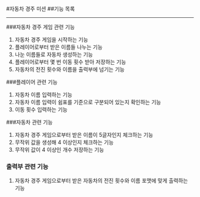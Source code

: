 #자동차 경주 미션 
##기능 목록

---


###자동차 경주 게임 관련 기능


1. 자동차 경주 게임을 시작하는 기능
2. 플레이어로부터 받은 이름들 나누는 기능
3. 나눈 이름들로 자동차 생성하는 기능
4. 플레이어로부터 몇 번 이동 횟수 받아 저장하는 기능
5. 자동차의 전진 횟수와 이름을 출력부에 넘기는 기능


###플레이어 관련 기능


1. 자동차 이름 입력하는 기능
2. 자동차 이름 입력이 쉼표를 기준으로 구분되어 있는지 확인하는 기능
3. 이동 횟수 입력하는 기능


###자동차 관련 기능


1. 자동차 경주 게임으로부터 받은 이름이 5글자인지 체크하는 기능
2. 무작위 값을 생성해 4 이상인지 체크하는 기능
3. 무작위 값이 4 이상인 개수 저장하는 기능

### 출력부 관련 기능
1. 자동차 경주 게임으로부터 받은 자동차의 전진 횟수와 이름 포맷에 맞게 출력하는 기능
